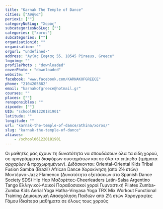 ```yaml
---
title: "Karnak The Temple of Dance"
cities: ["Αθήνα"]
perioxi: [""]
categoryNoSLug: "Χορός"
subcategoriesNoSLug: [""]
categories: ["xoros"]
subcategories: [""]
organisationid: ""
organisation: ""
orgurl: "undefined-"
address: "Αγίας Σοφιας 55, 18545 Piraeus, Greece"
logoimg: ""
profilePhoto : "downloaded"
coverPhoto : "downloaded"
website: ""
facebook: "www.facebook.com/KARNAKOFGREECE"
phone: "2104205882"
email: "karnakofgreece@hotmail.gr"
courses: ""
places: [""]
rensponsibles: ""
zipcode: [""]
UID: "school061220181901"
latitude: ""
longitude: ""
url: "karnak-the-temple-of-dance/athina/xoros/"
slug: "karnak-the-temple-of-dance"
aliases:
    - /school061220181901
---
```





Οι μαθητές μας έχουν τη δυνατότητα να σπουδάσουν όλα τα είδη χορού, σε προγράμματα διαφόρων συστημάτων και σε όλα τα επίπεδα (τμήματα αρχαρίων &amp; προχωρημένων). Διδάσκονται: Oriental-Oriental Kids Tribal Fusion Samba (Brazil) African Dance Χοροκίνηση (από 2½ ετών) Μοντέρνο-Jazz Flamenco (Δυνατότητα εξετάσεων στο Spanish Dance Society SDS) Hip Hop Μαζορέτες-Cheerleaders Latin-Salsa Argentino Tango Eλληνικοί-Λαικοί Παραδοσιακοί χοροί Γυμναστική Pilates Zumba-Zumba Kids Aerial Yoga Hatha-Vinyasa Yoga TRX Mix Workout Functional Training Δημιουργική Απασχόληση Παιδιών από 2½ ετών Χορογραφίες Γάμου Ιδιαίτερα μαθήματα σε όλους τους χορούς